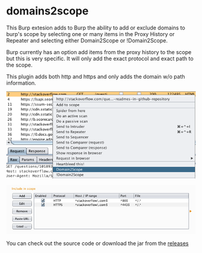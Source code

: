 # domains2scope

This Burp extesion adds to Burp the ability to add or exclude domains to burp's scope by selecting one or many items in the Proxy History or Repeater and selecting either Domain2Scope or  !Domain2Scope.

Burp currently has an option add items from the proxy history to the scope but this is very specific. It will only add the exact protocol and exact path to the scope.

This plugin adds both http and https and only adds the domain w/o path information. 

![Burp History: Right Click](/history-burp.png "Burp History: add or exclude domains from scope.")



![Burp Scope](/burp-scope.png "Both HTTPS and HTTP added to scope with only the domains names.")


You can check out the source code or download the jar from the [releases](https://github.com/summitt/domains2scope/releases)
